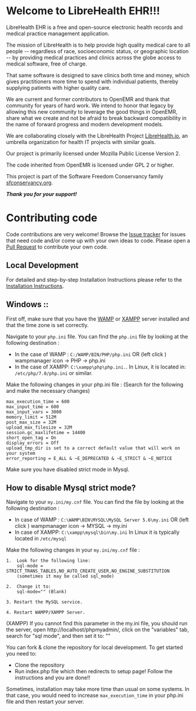 # Welcome to LibreHealth EHR!!!

LibreHealth EHR is a free and open-source electronic health records and medical practice management application. 

The mission of LibreHealth is to help provide high quality medical care to all people -- regardless of race, socioeconomic status, or geographic location -- by providing medical practices and clinics across the globe access to medical software, free of charge.

That same software is designed to save clinics both time and money, which gives practitioners more time to spend with individual patients, thereby supplying patients with higher quality care.

We are current and former contributors to OpenEMR and thank that community for years of hard work. We intend to honor that legacy by allowing this new community to leverage the good things in OpenEMR, share what we create and not be afraid to break backward compatibility in the name of forward progress and modern development models.

We are collaborating closely with the LibreHealth Project [LibreHealth.io](http://LibreHealth.io), an umbrella organization for health IT projects with similar goals.

Our project is primarily licensed under Mozilla Public License Version 2.

The code inherited from OpenEMR is licensed under GPL 2 or higher.

This project is part of the Software Freedom Conservancy family [sfconservancy.org](http://sfconservancy.org).
 
***Thank you for your support!***


# Contributing code
Code contributions are very welcome! Browse the [Issue tracker](https://github.com/LibreHealthIO/LibreEHR/issues) for issues that need code and/or come up with your own ideas to code. Please open a [Pull Request](https://github.com/LibreHealthIO/LibreEHR/pulls) to contribute your own code.

## Local Development

For detailed and step-by-step Installation Instructions please refer to the [Installation Instructions](/INSTALL.md).

## Windows :: 

First off, make sure that you have the [WAMP](http://www.wampserver.com/en/) or [XAMPP](https://www.apachefriends.org/index.html) server installed and that the time zone is set correctly.

Navigate to your `php.ini` file. You can find the `php.ini` file by looking at the following destination :
* In the case of WAMP :
`C:/WAMP/BIN/PHP/php.ini` OR (left click )  wampmanager icon -> PHP -> php.ini
* In the case of XAMPP:
`C:\xampp\php\php.ini.`.
In Linux, it is located in:
`/etc/php/7.0/php.ini` or similar.

Make the following changes in your php.ini file :
(Search for the following and make the necessary changes)

```
max_execution_time = 600
max_input_time = 600
max_input_vars = 3000
memory_limit = 512M
post_max_size = 32M
upload_max_filesize = 32M
session.gc_maxlifetime = 14400
short_open_tag = On
display_errors = Off
upload_tmp_dir is set to a correct default value that will work on your system
error_reporting = E_ALL & ~E_DEPRECATED & ~E_STRICT & ~E_NOTICE
``` 

Make sure you have disabled strict mode in Mysql. 

## How to disable Mysql strict mode?

Navigate to your `my.ini/my.cnf` file. You can find the file by looking at the following destination :
* In case of WAMP :
`C:\WAMP\BIN\MYSQL\MySQL Server 5.6\my.ini` OR (left click ) wampmanager icon -> MYSQL -> my.ini
* In case of XAMPP:
`C:\xampp\mysql\bin\my.ini`
In Linux it is typically located in
`/etc/mysql`

Make the following changes in your `my.ini/my.cnf` file :

    1.  Look for the following line:
        sql-mode = STRICT_TRANS_TABLES,NO_AUTO_CREATE_USER,NO_ENGINE_SUBSTITUTION
        (sometimes it may be called sql_mode)

    2.  Change it to:
        sql-mode="" (Blank)

    3. Restart the MySQL service.
    
    4. Restart WAMPP/XAMPP Server.

(XAMPP)
 If you cannot find this parameter in the my.ini file, you should run the server, open http://localhost/phpmyadmin/, click on the "variables" tab, search for "sql mode", and then set it to: ""

You can fork & clone the repository for local development. To get started you need to:
 - Clone the repository
 - Run index.php file which then redirects to setup page! Follow the instructions and you are done!!
 
Sometimes, installation may take more time than usual on some systems. In that case, you would need to increase `max_execution_time` in your php.ini file and then restart your server.




